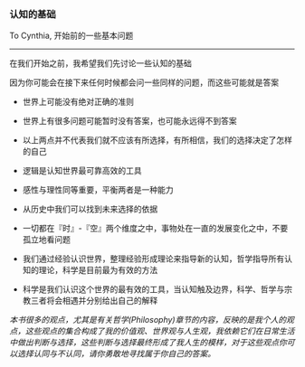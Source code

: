 ### 认知的基础

To Cynthia, 开始前的一些基本问题

---

在我们开始之前，我希望我们先讨论一些认知的基础

因为你可能会在接下来任何时候都会问一些同样的问题，而这些可能就是答案

* 世界上可能没有绝对正确的准则

* 世界上有很多问题可能暂时没有答案，也可能永远得不到答案

* 以上两点并不代表我们就不应该有所选择，有所相信，我们的选择决定了怎样的自己

* 逻辑是认知世界最可靠高效的工具

* 感性与理性同等重要，平衡两者是一种能力

* 从历史中我们可以找到未来选择的依据

* 一切都在『时』-『空』两个维度之中，事物处在一直的发展变化之中，不要孤立地看问题

* 我们通过经验认识世界，整理经验形成理论来指导新的认知，哲学指导所有认知的理论，科学是目前最为有效的方法

* 科学是我们认识这个世界的最有效的工具，当认知触及边界，科学、哲学与宗教三者将会相遇并分别给出自己的解释

_本书很多的观点，尤其是有关哲学\(Philosophy\)章节的内容，反映的是我个人的观点，这些观点的集合构成了我的价值观、世界观与人生观，我依赖它们在日常生活中做出判断与选择，这些判断与选择最终形成了我人生的模样，对于这些观点你可以选择认同与不认同，请你勇敢地寻找属于你自己的答案。_

